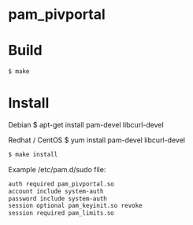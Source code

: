 pam_pivportal
==================


Build
====

```bash
$ make
```

Install
====

Debian
$ apt-get install pam-devel libcurl-devel

Redhat / CentOS
$ yum install pam-devel libcurl-devel

```bash
$ make install
```

Example /etc/pam.d/sudo file:

```bash
auth required pam_pivportal.so
account include system-auth
password include system-auth
session optional pam_keyinit.so revoke
session required pam_limits.so
```